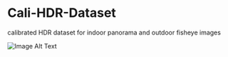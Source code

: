 # Cali-HDR-Dataset
calibrated HDR dataset for indoor panorama and outdoor fisheye images


![Image Alt Text](images/example.png)
